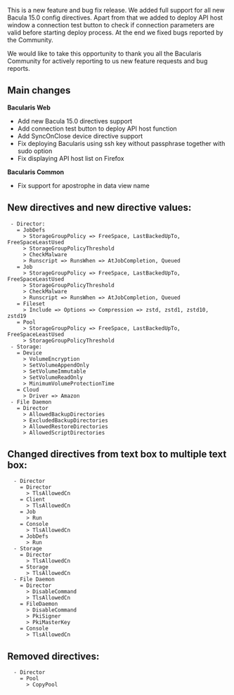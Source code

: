 
This is a new feature and bug fix release. We added full support for all
new Bacula 15.0 config directives. Apart from that we added to deploy API
host window a connection test button to check if connection parameters are
valid before starting deploy process. At the end we fixed bugs reported by
the Community.

We would like to take this opportunity to thank you all the Bacularis Community
for actively reporting to us new feature requests and bug reports.

## Main changes

**Bacularis Web**
 - Add new Bacula 15.0 directives support
 - Add connection test button to deploy API host function
 - Add SyncOnClose device directive support
 - Fix deploying Bacularis using ssh key without passphrase together with sudo option
 - Fix displaying API host list on Firefox

**Bacularis Common**
 - Fix support for apostrophe in data view name

## New directives and new directive values:
```
 - Director:
   = JobDefs
     > StorageGroupPolicy => FreeSpace, LastBackedUpTo, FreeSpaceLeastUsed
     > StorageGroupPolicyThreshold
     > CheckMalware
     > Runscript => RunsWhen => AtJobCompletion, Queued
   = Job
     > StorageGroupPolicy => FreeSpace, LastBackedUpTo, FreeSpaceLeastUsed
     > StorageGroupPolicyThreshold
     > CheckMalware
     > Runscript => RunsWhen => AtJobCompletion, Queued
   = Fileset
     > Include => Options => Compression => zstd, zstd1, zstd10, zstd19
   = Pool
     > StorageGroupPolicy => FreeSpace, LastBackedUpTo, FreeSpaceLeastUsed
     > StorageGroupPolicyThreshold
 - Storage:
   = Device
     > VolumeEncryption
     > SetVolumeAppendOnly
     > SetVolumeImmutable
     > SetVolumeReadOnly
     > MinimumVolumeProtectionTime
   = Cloud
     > Driver => Amazon
 - File Daemon
   = Director
     > AllowedBackupDirectories
     > ExcludedBackupDirectories
     > AllowedRestoreDirectories
     > AllowedScriptDirectories
```

## Changed directives from text box to multiple text box:
```
  - Director
    = Director
      > TlsAllowedCn
    = Client
      > TlsAllowedCn
    = Job
      > Run
    = Console
      > TlsAllowedCn
    = JobDefs
      > Run
  - Storage
    = Director
      > TlsAllowedCn
    = Storage
      > TlsAllowedCn
  - File Daemon
    = Director
      > DisableCommand
      > TlsAllowedCn
    = FileDaemon
      > DisableCommand
      > PkiSigner
      > PkiMasterKey
    = Console
      > TlsAllowedCn
```

## Removed directives:
```
  - Director
    = Pool
      > CopyPool
```

